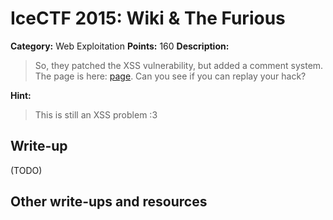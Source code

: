 # IceCTF 2015: Wiki & The Furious

**Category:** Web Exploitation
**Points:** 160
**Description:** 

> So, they patched the XSS vulnerability, but added a comment system. The page is here: <a target='_blank' href='http://furious-wiki.icec.tf/'>page</a>. Can you see if you can replay your hack?

**Hint:**

> This is still an XSS problem :3

## Write-up

(TODO)

## Other write-ups and resources

